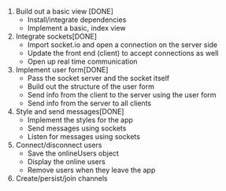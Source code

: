 1. Build out a basic view [DONE]
    - Install/integrate dependencies
    - Implement a basic, index view
2. Integrate sockets[DONE]
    - Import socket.io and open a connection on the server side
    - Update the front end (client) to accept connections as well
    - Open up real time communication
3. Implement user form[DONE]
    - Pass the socket server and the socket itself
    - Build out the structure of the user form
    - Send info from the client to the server using the user form
    - Send info from the server to all clients
4. Style and send messages[DONE]
    - Implement the styles for the app
    - Send messages using sockets
    - Listen for messages using sockets
5. Connect/disconnect users
    - Save the onlineUsers object
    - Display the online users
    - Remove users when they leave the app
6. Create/persist/join channels